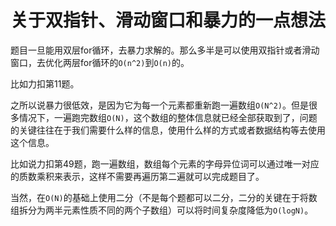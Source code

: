 # 关于双指针、滑动窗口和暴力的一点想法

题目一旦能用双层for循环，去暴力求解的。那么多半是可以使用双指针或者滑动窗口，去优化两层for循环的`O(n^2)`到`O(n)`的。

比如力扣第11题。



之所以说暴力很低效，是因为它为每一个元素都重新跑一遍数组`O(N^2)`。但是很多情况下，一遍跑完数组`O(N)`，这个数组的整体信息就已经全部获取到了，问题的关键往往在于我们需要什么样的信息，使用什么样的方式或者数据结构等去使用这个信息。

比如说力扣第49题，跑一遍数组，数组每个元素的字母异位词可以通过唯一对应的质数乘积来表示，这样不需要再遍历第二遍就可以完成题目了。



当然，在`O(N)`的基础上使用二分（不是每个题都可以二分，二分的关键在于将数组拆分为两半元素性质不同的两个子数组）可以将时间复杂度降低为`O(logN)`。

